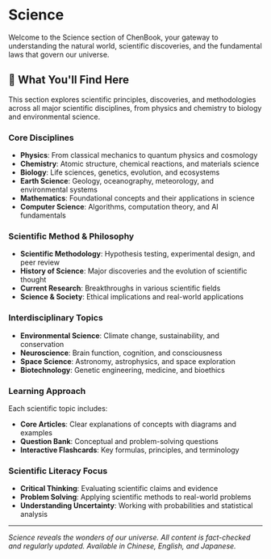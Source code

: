 # Science

Welcome to the Science section of ChenBook, your gateway to understanding the natural world, scientific discoveries, and the fundamental laws that govern our universe.

## 🔬 What You'll Find Here

This section explores scientific principles, discoveries, and methodologies across all major scientific disciplines, from physics and chemistry to biology and environmental science.

### Core Disciplines

- **Physics**: From classical mechanics to quantum physics and cosmology
- **Chemistry**: Atomic structure, chemical reactions, and materials science
- **Biology**: Life sciences, genetics, evolution, and ecosystems
- **Earth Science**: Geology, oceanography, meteorology, and environmental systems
- **Mathematics**: Foundational concepts and their applications in science
- **Computer Science**: Algorithms, computation theory, and AI fundamentals

### Scientific Method & Philosophy

- **Scientific Methodology**: Hypothesis testing, experimental design, and peer review
- **History of Science**: Major discoveries and the evolution of scientific thought
- **Current Research**: Breakthroughs in various scientific fields
- **Science & Society**: Ethical implications and real-world applications

### Interdisciplinary Topics

- **Environmental Science**: Climate change, sustainability, and conservation
- **Neuroscience**: Brain function, cognition, and consciousness
- **Space Science**: Astronomy, astrophysics, and space exploration
- **Biotechnology**: Genetic engineering, medicine, and bioethics

### Learning Approach

Each scientific topic includes:
- **Core Articles**: Clear explanations of concepts with diagrams and examples
- **Question Bank**: Conceptual and problem-solving questions
- **Interactive Flashcards**: Key formulas, principles, and terminology

### Scientific Literacy Focus

- **Critical Thinking**: Evaluating scientific claims and evidence
- **Problem Solving**: Applying scientific methods to real-world problems
- **Understanding Uncertainty**: Working with probabilities and statistical analysis

---

*Science reveals the wonders of our universe. All content is fact-checked and regularly updated. Available in Chinese, English, and Japanese.*
